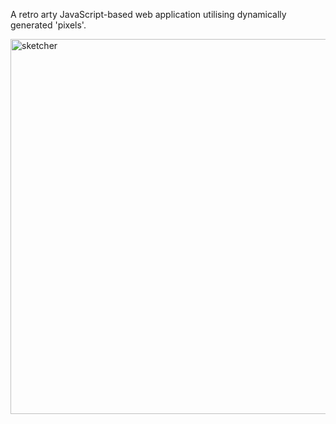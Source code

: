 A retro arty JavaScript-based web application utilising dynamically generated 'pixels'.

<img width="600" alt="sketcher" src="https://user-images.githubusercontent.com/79043342/110248468-41f80900-7f69-11eb-8e61-90b798fa6476.png">
